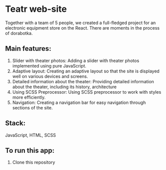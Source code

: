 # Teatr web-site

Together with a team of 5 people, we created a full-fledged project for an electronic equipment store on the React. There are moments in the process of dorabotka.

## Main features:

<ol>
   <li>Slider with theater photos: Adding a slider with theater photos implemented using pure JavaScript.</li>
   <li>Adaptive layout: Creating an adaptive layout so that the site is displayed well on various devices and screens.</li>
   <li>Detailed information about the theater: Providing detailed information about the theater, including its history, architecture</li>
   <li>Using SCSS Preprocessor: Using SCSS preprocessor to work with styles more efficiently.</li>
  <li>Navigation: Creating a navigation bar for easy navigation through sections of the site.</li>
 </ol>

## Stack:
 <p> JavaScript, HTML, SCSS</p>

## To run this app:

<ol>
   <li> Clone this repository</li>
 </ol>

